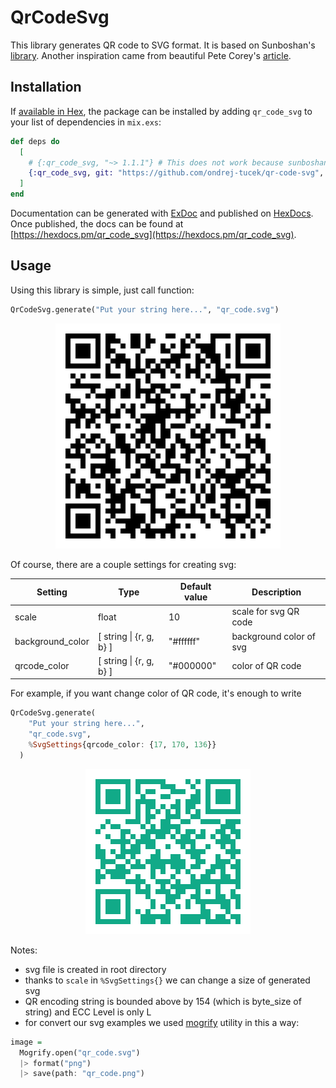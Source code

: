 # QrCodeSvg

This library generates QR code to SVG format. It is based on Sunboshan's [library](https://github.com/sunboshan/qrcode). Another inspiration came from beautiful Pete Corey's [article](http://www.petecorey.com/blog/2017/02/13/build-your-own-code-poster-with-elixir/).


## Installation

If [available in Hex](https://hex.pm/docs/publish), the package can be installed
by adding `qr_code_svg` to your list of dependencies in `mix.exs`:

```elixir
def deps do
  [
    # {:qr_code_svg, "~> 1.1.1"} # This does not work because sunboshan/qrcode is not at hex.pm
    {:qr_code_svg, git: "https://github.com/ondrej-tucek/qr-code-svg", tag: "v1.1.1"}
  ]
end
```

Documentation can be generated with [ExDoc](https://github.com/elixir-lang/ex_doc)
and published on [HexDocs](https://hexdocs.pm). Once published, the docs can
be found at [https://hexdocs.pm/qr_code_svg](https://hexdocs.pm/qr_code_svg).



## Usage
Using this library is simple, just call function:

```haskell
QrCodeSvg.generate("Put your string here...", "qr_code.svg")
```
<p align="center"><img src="https://github.com/ondrej-tucek/qr-code-svg/blob/master/images/qrcode.png" /></p>


Of course, there are a couple settings for creating svg:

| Setting  | Type   | Default value | Description |
| ---------| -------------| ----------- | ----- |
| scale    | float  | 10  | scale for svg QR code |
| background_color  | [ string \| {r, g, b} ] | "#ffffff" | background color of svg |
| qrcode_color      | [ string \| {r, g, b} ] | "#000000" | color of QR code |


For example, if you want change color of QR code, it's enough to write

```haskell
QrCodeSvg.generate(
    "Put your string here...",
    "qr_code.svg",
    %SvgSettings{qrcode_color: {17, 170, 136}}
  )
```

<p align="center"><img src="https://github.com/ondrej-tucek/qr-code-svg/blob/master/images/qrcode_color.png" /></p>

Notes:
* svg file is created in root directory
* thanks to `scale` in `%SvgSettings{}` we can change a size of generated svg
* QR encoding string is bounded above by 154 (which is byte_size of string) and ECC Level is only L
* for convert our svg examples we used [mogrify](https://github.com/route/mogrify) utility in this a way:
```haskell
image =
  Mogrify.open("qr_code.svg")
  |> format("png")
  |> save(path: "qr_code.png")
```
